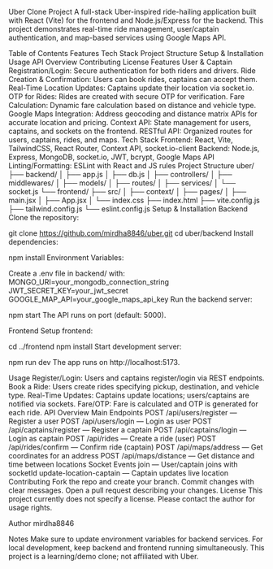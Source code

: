 Uber Clone Project
A full-stack Uber-inspired ride-hailing application built with React (Vite) for the frontend and Node.js/Express for the backend. This project demonstrates real-time ride management, user/captain authentication, and map-based services using Google Maps API.

Table of Contents
Features
Tech Stack
Project Structure
Setup & Installation
Usage
API Overview
Contributing
License
Features
User & Captain Registration/Login: Secure authentication for both riders and drivers.
Ride Creation & Confirmation: Users can book rides, captains can accept them.
Real-Time Location Updates: Captains update their location via socket.io.
OTP for Rides: Rides are created with secure OTP for verification.
Fare Calculation: Dynamic fare calculation based on distance and vehicle type.
Google Maps Integration: Address geocoding and distance matrix APIs for accurate location and pricing.
Context API: State management for users, captains, and sockets on the frontend.
RESTful API: Organized routes for users, captains, rides, and maps.
Tech Stack
Frontend: React, Vite, TailwindCSS, React Router, Context API, socket.io-client
Backend: Node.js, Express, MongoDB, socket.io, JWT, bcrypt, Google Maps API
Linting/Formatting: ESLint with React and JS rules
Project Structure
uber/
  ├── backend/
  │   ├── app.js
  │   ├── db.js
  │   ├── controllers/
  │   ├── middlewares/
  │   ├── models/
  │   ├── routes/
  │   ├── services/
  │   └── socket.js
  └── frontend/
      ├── src/
      │   ├── context/
      │   ├── pages/
      │   ├── main.jsx
      │   ├── App.jsx
      │   └── index.css
      ├── index.html
      ├── vite.config.js
      ├── tailwind.config.js
      └── eslint.config.js
Setup & Installation
Backend
Clone the repository:

git clone https://github.com/mirdha8846/uber.git
cd uber/backend
Install dependencies:

npm install
Environment Variables:

Create a .env file in backend/ with:
MONGO_URI=your_mongodb_connection_string
JWT_SECRET_KEY=your_jwt_secret
GOOGLE_MAP_API=your_google_maps_api_key
Run the backend server:

npm start
The API runs on port (default: 5000).

Frontend
Setup frontend:

cd ../frontend
npm install
Start development server:

npm run dev
The app runs on http://localhost:5173.

Usage
Register/Login: Users and captains register/login via REST endpoints.
Book a Ride: Users create rides specifying pickup, destination, and vehicle type.
Real-Time Updates: Captains update locations; users/captains are notified via sockets.
Fare/OTP: Fare is calculated and OTP is generated for each ride.
API Overview
Main Endpoints
POST /api/users/register — Register a user
POST /api/users/login — Login as user
POST /api/captains/register — Register a captain
POST /api/captains/login — Login as captain
POST /api/rides — Create a ride (user)
POST /api/rides/confirm — Confirm ride (captain)
POST /api/maps/address — Get coordinates for an address
POST /api/maps/distance — Get distance and time between locations
Socket Events
join — User/captain joins with socketId
update-location-captain — Captain updates live location
Contributing
Fork the repo and create your branch.
Commit changes with clear messages.
Open a pull request describing your changes.
License
This project currently does not specify a license. Please contact the author for usage rights.

Author
mirdha8846

Notes
Make sure to update environment variables for backend services.
For local development, keep backend and frontend running simultaneously.
This project is a learning/demo clone; not affiliated with Uber.
